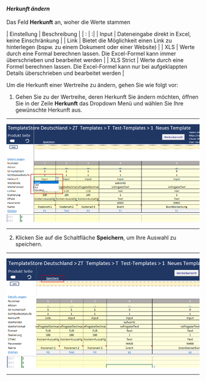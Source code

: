 #### *Herkunft ändern*  


Das Feld **Herkunft** an, woher die Werte stammen

| Einstellung | Beschreibung |
| : | :|
| Input | Dateneingabe direkt in Excel, keine Einschränkung |
| Link | Bietet die Möglichkeit einen Link zu hinterlegen (bspw. zu einem Dokument oder einer Website) |
| XLS | Werte durch eine Formal berechnen lassen. Die Excel-Formel kann immer überschrieben und bearbeitet werden |
| XLS Strict | Werte durch eine Formel berechnen lassen. Die Excel-Formel kann nur bei aufgeklappten Details überschrieben und bearbeitet werden |

Um die Herkunft einer Wertreihe zu ändern, gehen Sie wie folgt vor:

1) Gehen Sie zu der Wertreihe, deren Herkunft Sie ändern möchten, öffnen Sie in der Zeile **Herkunft** das Dropdown Menü und wählen Sie Ihre gewünschte Herkunft aus.  

---
![](/assets/t34.png)

---

2) Klicken Sie auf die Schaltfläche **Speichern**, um Ihre Auswahl zu speichern.  

---
![](/assets/t35.png)

---

  
